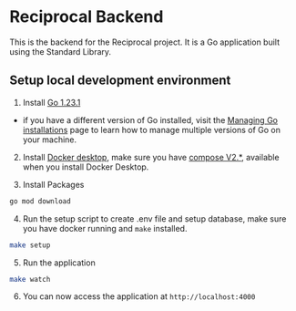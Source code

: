 # Reciprocal Backend
This is the backend for the Reciprocal project. It is a Go application built using the Standard Library.

## Setup local development environment
1. Install [Go 1.23.1](https://golang.org/dl/)
  - if you have a different version of Go installed, visit the [Managing Go installations](https://go.dev/doc/manage-install) page to learn how to manage multiple versions of Go on your machine.

2. Install [Docker desktop](https://www.docker.com/products/docker-desktop/), make sure you have [compose V2.*](https://docs.docker.com/compose/migrate/), available when you install Docker Desktop.

3. Install Packages
```bash
go mod download
```

4. Run the setup script to create .env file and setup database, make sure you have docker running and `make` installed.
```bash
make setup
```

5. Run the application
```bash
make watch
```

6. You can now access the application at `http://localhost:4000`